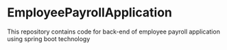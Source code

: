 # EmployeePayrollApplication
This repository contains code for back-end of employee payroll application using spring boot technology

